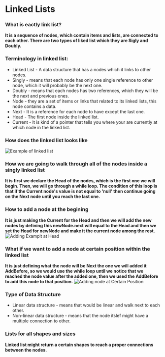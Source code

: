 # Linked Lists

### What is eactly link list?
**It is a sequence of nodes, which contain items and lists, are connected to each other. There are two types of liked list which they are Sigly and Doubly.**

### Terminology in linked list:
- Linked List - A data structure that has a nodes which it links to other nodes.
- Singly - means that each node has only one single reference to other node, which it will probably be the next one.
- Doubly - means that each nodes has two references, which they will be the next and previous ones.
- Node - they are a set of items or links that related to its linked lists, this node contains a data.
- Next - It is a reference for each node to have except the last one.
- Head - The first node inside the linked list.
- Current - It is kind of a pointer that tells you where your are currently at which node in the linked list.


### How does the linked list looks like
![Example of linked list](https://codefellows.github.io/common_curriculum/data_structures_and_algorithms/Code_401/class-05/resources/images/LinkedList1.PNG)

### How we are going to walk through all of the nodes inside a singly linked list
**It is first we declare the Head of the nodes, which is the first one we will begin. Then, we will go through a while loop. The condition of this loop is that if the Current node's value is not equal to 'null' then continue going on the Next node until you reach the last one.**

### How to add a node at the begining
**It is just making the Current for the Head and then we will add the new nodes by defining this newNode.next will equal to the Head and then we set the Head for newNode and make it the current node among the rest.**
![Adding Examplt at Head](https://codefellows.github.io/common_curriculum/data_structures_and_algorithms/Code_401/class-05/resources/images/LinkedList4.PNG)

### What if we want to add a node at certain position within the linked list
**It is just defining what the node will be Next the one we will added it AddBefore, so we would use the while loop until we notice that we reached the node value after the added one, then we used the AddBefore to add this node to that position.**
![Adding node at Certain Position](https://codefellows.github.io/common_curriculum/data_structures_and_algorithms/Code_401/class-05/resources/images/LLInsert5.PNG)

### Type of Data Structure
- Linear data structure - means that would be linear and walk next to each other.
- Non-linear data structure - means that the node itslef might have a multiple connection to other.

### Lists for all shapes and sizes
**Linked list might return a certain shapes to reach a proper connections between the nodes.**